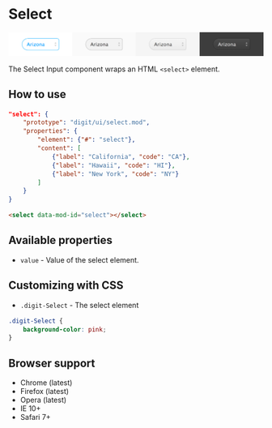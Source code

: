# Select

![Button](screenshot.png)

The Select Input component wraps an HTML `<select>` element.

## How to use

```json
"select": {
    "prototype": "digit/ui/select.mod",
    "properties": {
        "element": {"#": "select"},
        "content": [
            {"label": "California", "code": "CA"},
            {"label": "Hawaii", "code": "HI"},
            {"label": "New York", "code": "NY"}
        ]
    }
}
```

```html
<select data-mod-id="select"></select>
```


## Available properties

* `value` - Value of the select element.



## Customizing with CSS

* `.digit-Select` - The select element

```css
.digit-Select {
    background-color: pink;
}
```



## Browser support

* Chrome (latest)
* Firefox (latest)
* Opera (latest)
* IE 10+
* Safari 7+

